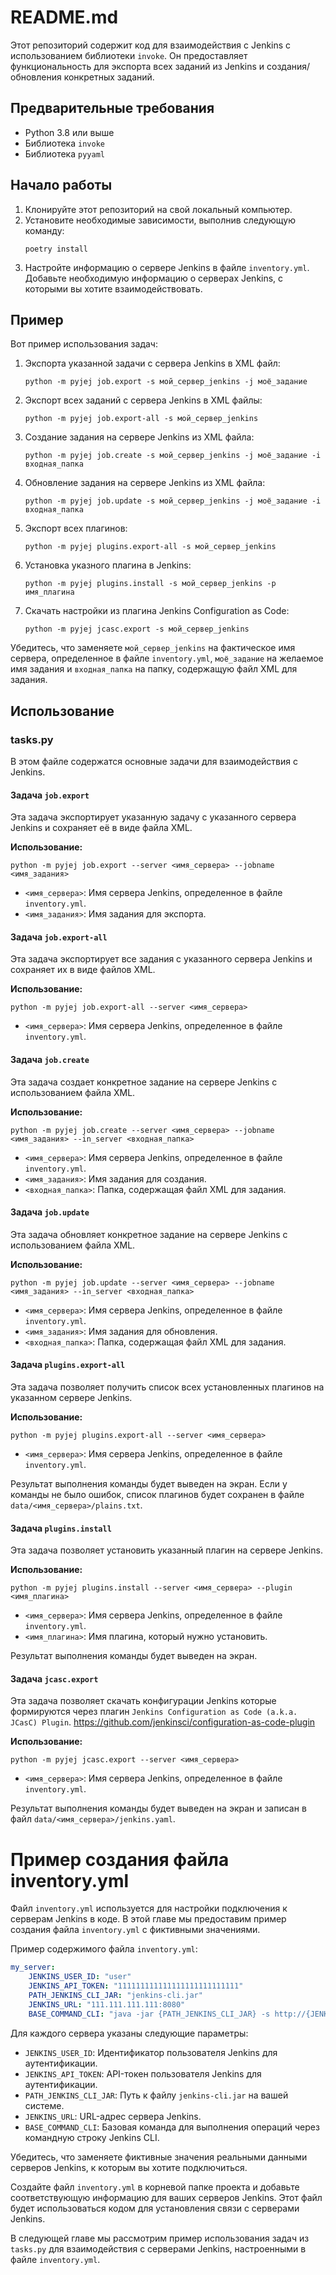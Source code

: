 # README.md

Этот репозиторий содержит код для взаимодействия с Jenkins с использованием библиотеки `invoke`. Он предоставляет функциональность для экспорта всех заданий из Jenkins и создания/обновления конкретных заданий.

## Предварительные требования

-   Python 3.8 или выше
-   Библиотека `invoke`
-   Библиотека `pyyaml`

## Начало работы

1. Клонируйте этот репозиторий на свой локальный компьютер.
2. Установите необходимые зависимости, выполнив следующую команду:
    ```
    poetry install
    ```
3. Настройте информацию о сервере Jenkins в файле `inventory.yml`. Добавьте необходимую информацию о серверах Jenkins, с которыми вы хотите взаимодействовать.

## Пример

Вот пример использования задач:

1.  Экспорта указанной задачи с сервера Jenkins в XML файл:

    ```
    python -m pyjej job.export -s мой_сервер_jenkins -j моё_задание
    ```

1.  Экспорт всех заданий с сервера Jenkins в XML файлы:

    ```
    python -m pyjej job.export-all -s мой_сервер_jenkins
    ```

1.  Создание задания на сервере Jenkins из XML файла:

    ```
    python -m pyjej job.create -s мой_сервер_jenkins -j моё_задание -i входная_папка
    ```

1.  Обновление задания на сервере Jenkins из XML файла:

    ```
    python -m pyjej job.update -s мой_сервер_jenkins -j моё_задание -i входная_папка
    ```

1.  Экспорт всех плагинов:

    ```
    python -m pyjej plugins.export-all -s мой_сервер_jenkins
    ```

1.  Установка указного плагина в Jenkins:

    ```
    python -m pyjej plugins.install -s мой_сервер_jenkins -p имя_плагина
    ```

1.  Скачать настройки из плагина Jenkins Configuration as Code:

    ```
    python -m pyjej jcasc.export -s мой_сервер_jenkins
    ```

Убедитесь, что заменяете `мой_сервер_jenkins` на фактическое имя сервера, определенное в файле `inventory.yml`, `моё_задание` на желаемое имя задания и `входная_папка` на папку, содержащую файл XML для задания.

## Использование

### tasks.py

В этом файле содержатся основные задачи для взаимодействия с Jenkins.

#### Задача `job.export`

Эта задача экспортирует указанную задачу с указанного сервера Jenkins и сохраняет её в виде файла XML.

**Использование:**

```shell
python -m pyjej job.export --server <имя_сервера> --jobname <имя_задания>
```

-   `<имя_сервера>`: Имя сервера Jenkins, определенное в файле `inventory.yml`.
-   `<имя_задания>`: Имя задания для экспорта.

#### Задача `job.export-all`

Эта задача экспортирует все задания с указанного сервера Jenkins и сохраняет их в виде файлов XML.

**Использование:**

```shell
python -m pyjej job.export-all --server <имя_сервера>
```

-   `<имя_сервера>`: Имя сервера Jenkins, определенное в файле `inventory.yml`.

#### Задача `job.create`

Эта задача создает конкретное задание на сервере Jenkins с использованием файла XML.

**Использование:**

```shell
python -m pyjej job.create --server <имя_сервера> --jobname <имя_задания> --in_server <входная_папка>
```

-   `<имя_сервера>`: Имя сервера Jenkins, определенное в файле `inventory.yml`.
-   `<имя_задания>`: Имя задания для создания.
-   `<входная_папка>`: Папка, содержащая файл XML для задания.

#### Задача `job.update`

Эта задача обновляет конкретное задание на сервере Jenkins с использованием файла XML.

**Использование:**

```shell
python -m pyjej job.update --server <имя_сервера> --jobname <имя_задания> --in_server <входная_папка>
```

-   `<имя_сервера>`: Имя сервера Jenkins, определенное в файле `inventory.yml`.
-   `<имя_задания>`: Имя задания для обновления.
-   `<входная_папка>`: Папка, содержащая файл XML для задания.

#### Задача `plugins.export-all`

Эта задача позволяет получить список всех установленных плагинов на указанном сервере Jenkins.

**Использование:**

```shell
python -m pyjej plugins.export-all --server <имя_сервера>
```

-   `<имя_сервера>`: Имя сервера Jenkins, определенное в файле `inventory.yml`.

Результат выполнения команды будет выведен на экран. Если у команды не было ошибок, список плагинов будет сохранен в файле `data/<имя_сервера>/plains.txt`.

#### Задача `plugins.install`

Эта задача позволяет установить указанный плагин на сервере Jenkins.

**Использование:**

```shell
python -m pyjej plugins.install --server <имя_сервера> --plugin <имя_плагина>
```

-   `<имя_сервера>`: Имя сервера Jenkins, определенное в файле `inventory.yml`.
-   `<имя_плагина>`: Имя плагина, который нужно установить.

Результат выполнения команды будет выведен на экран.

#### Задача `jcasc.export`

Эта задача позволяет скачать конфигурации Jenkins которые формируются через плагин `Jenkins Configuration as Code (a.k.a. JCasC) Plugin`.
https://github.com/jenkinsci/configuration-as-code-plugin

**Использование:**

```shell
python -m pyjej jcasc.export --server <имя_сервера>
```

-   `<имя_сервера>`: Имя сервера Jenkins, определенное в файле `inventory.yml`.

Результат выполнения команды будет выведен на экран и записан в файл `data/<имя_сервера>/jenkins.yaml`.

# Пример создания файла inventory.yml

Файл `inventory.yml` используется для настройки подключения к серверам Jenkins в коде. В этой главе мы предоставим пример создания файла `inventory.yml` с фиктивными значениями.

Пример содержимого файла `inventory.yml`:

```yaml
my_server:
    JENKINS_USER_ID: "user"
    JENKINS_API_TOKEN: "111111111111111111111111111"
    PATH_JENKINS_CLI_JAR: "jenkins-cli.jar"
    JENKINS_URL: "111.111.111.111:8080"
    BASE_COMMAND_CLI: "java -jar {PATH_JENKINS_CLI_JAR} -s http://{JENKINS_USER_ID}:{JENKINS_API_TOKEN}@{JENKINS_URL}"
```

Для каждого сервера указаны следующие параметры:

-   `JENKINS_USER_ID`: Идентификатор пользователя Jenkins для аутентификации.
-   `JENKINS_API_TOKEN`: API-токен пользователя Jenkins для аутентификации.
-   `PATH_JENKINS_CLI_JAR`: Путь к файлу `jenkins-cli.jar` на вашей системе.
-   `JENKINS_URL`: URL-адрес сервера Jenkins.
-   `BASE_COMMAND_CLI`: Базовая команда для выполнения операций через командную строку Jenkins CLI.

Убедитесь, что заменяете фиктивные значения реальными данными серверов Jenkins, к которым вы хотите подключиться.

Создайте файл `inventory.yml` в корневой папке проекта и добавьте соответствующую информацию для ваших серверов Jenkins. Этот файл будет использоваться кодом для установления связи с серверами Jenkins.

В следующей главе мы рассмотрим пример использования задач из `tasks.py` для взаимодействия с серверами Jenkins, настроенными в файле `inventory.yml`.
